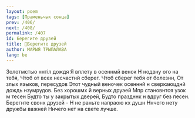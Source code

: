 ```yaml
---
layout: poem
tags: [Праменьчык сонца]
prev: /406/
next: /408/
permalink: /407
id: Берегите друзей
title: 🚧Берегите друзей
author: МАРЫЯ ТРЫПАЛАВА
lang: be
---
```



Золотмстыо ннтіл дождя
Я вплету в осеннмй венок Н нодвну ого на тебя, Чтоб от всех несчастнй сберег. Чтоб сберег тебя от болезнн, От злых яэыков, пересудов Этот чудный веночек осенннй н сверкаюцднй дождь нзумрудов.
Без хорошмх й верных друэей Мпр становнтся узок м тесен Будто ты у закрытых дверей, Будто праздннк н вдруг без песен. Берегнте свонх друзей - Н не раньте напраою кх душн Ннчего нету дружбы важней Ннчего нет на свете лучше.
